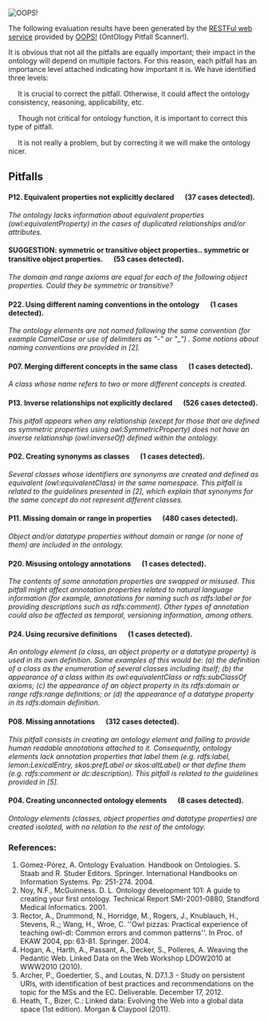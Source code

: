 # 

![OOPS!](http://vocab.linkeddata.es/ontologies/oops/logomini.png)

The following evaluation results have been generated by the [RESTFul web service](http://oops-ws.oeg-upm.net/) provided by [OOPS!](http://oops.linkeddata.es/) (OntOlogy Pitfall Scanner!).

It is obvious that not all the pitfalls are equally important; their impact in the ontology will depend on multiple factors. For this reason, each pitfall has an importance level attached indicating how important it is. We have identified three levels:


<img src="https://raw.githubusercontent.com/OnToology/oops-report/master/sample/critical.png" height="15px"> It is crucial to correct the pitfall. Otherwise, it could affect the ontology consistency, reasoning, applicability, etc.

<img src="https://raw.githubusercontent.com/OnToology/oops-report/master/sample/important.png" height="15px"> Though not critical for ontology function, it is important to correct this type of pitfall.

<img src="https://raw.githubusercontent.com/OnToology/oops-report/master/sample/minor.png" height="15px"> It is not really a problem, but by correcting it we will make the ontology nicer.



## Pitfalls



#### P12. Equivalent properties not explicitly declared <img src="https://raw.githubusercontent.com/OnToology/oops-report/master/sample/important.png" height="15px"> (37 cases detected).
*The ontology lacks information about equivalent properties (owl:equivalentProperty) in the cases of duplicated relationships and/or attributes.*

    

#### SUGGESTION: symmetric or transitive object properties.. symmetric or transitive object properties. <img src="https://raw.githubusercontent.com/OnToology/oops-report/master/sample/minor.png" height="15px"> (53 cases detected).
*The domain and range axioms are equal for each of the following object properties. Could they be symmetric or transitive?*

    

#### P22. Using different naming conventions in the ontology <img src="https://raw.githubusercontent.com/OnToology/oops-report/master/sample/minor.png" height="15px"> (1 cases detected).
*The ontology elements are not named following the same convention (for example CamelCase or use of delimiters as &quot;-&quot; or &quot;_&quot;) . Some notions about naming conventions are provided in [2].*

    

#### P07. Merging different concepts in the same class <img src="https://raw.githubusercontent.com/OnToology/oops-report/master/sample/minor.png" height="15px"> (1 cases detected).
*A class whose name refers to two or more different concepts is created.*

    

#### P13. Inverse relationships not explicitly declared <img src="https://raw.githubusercontent.com/OnToology/oops-report/master/sample/minor.png" height="15px"> (526 cases detected).
*This pitfall appears when any relationship (except for those that are defined as symmetric properties using owl:SymmetricProperty) does not have an inverse relationship (owl:inverseOf) defined within the ontology.*

    

#### P02. Creating synonyms as classes <img src="https://raw.githubusercontent.com/OnToology/oops-report/master/sample/minor.png" height="15px"> (1 cases detected).
*Several classes whose identifiers are synonyms are created and defined as equivalent (owl:equivalentClass) in the same namespace. This pitfall is related to the guidelines presented in [2], which explain that synonyms for the same concept do not represent different classes.*

    

#### P11. Missing domain or range in properties <img src="https://raw.githubusercontent.com/OnToology/oops-report/master/sample/important.png" height="15px"> (480 cases detected).
*Object and/or datatype properties without domain or range (or none of them) are included in the ontology.*

    

#### P20. Misusing ontology annotations <img src="https://raw.githubusercontent.com/OnToology/oops-report/master/sample/minor.png" height="15px"> (1 cases detected).
*The contents of some annotation properties are swapped or misused. This pitfall might affect annotation properties related to natural language information (for example, annotations for naming such as rdfs:label or for providing descriptions such as rdfs:comment). Other types of annotation could also be affected as temporal, versioning information, among others.*

    

#### P24. Using recursive definitions <img src="https://raw.githubusercontent.com/OnToology/oops-report/master/sample/important.png" height="15px"> (1 cases detected).
*An ontology element (a class, an object property or a datatype property) is used in its own definition. Some examples of this would be: (a) the definition of a class as the enumeration of several classes including itself;  (b) the appearance of a class within its owl:equivalentClass or rdfs:subClassOf axioms; (c) the appearance of an object property in its rdfs:domain or range rdfs:range definitions; or (d) the appearance of a datatype property in its rdfs:domain definition.*

    

#### P08. Missing annotations <img src="https://raw.githubusercontent.com/OnToology/oops-report/master/sample/minor.png" height="15px"> (312 cases detected).
*This pitfall consists in creating an ontology element and failing to provide human readable annotations attached to it. Consequently, ontology elements lack annotation properties that label them (e.g. rdfs:label, lemon:LexicalEntry, skos:prefLabel or skos:altLabel) or that define them (e.g. rdfs:comment or dc:description). This pitfall is related to the guidelines provided in [5].*

    

#### P04. Creating unconnected ontology elements <img src="https://raw.githubusercontent.com/OnToology/oops-report/master/sample/minor.png" height="15px"> (8 cases detected).
*Ontology elements (classes, object properties and datatype properties) are created isolated, with no relation to the rest of the ontology.*

    




### References:
1. Gómez-Pórez, A. Ontology Evaluation. Handbook on Ontologies. S. Staab and R. Studer Editors. Springer. International Handbooks on Information Systems. Pp: 251-274. 2004.
2. Noy, N.F., McGuinness. D. L. Ontology development 101: A guide to creating your first ontology. Technical Report SMI-2001-0880, Standford Medical Informatics. 2001.
3. Rector, A., Drummond, N., Horridge, M., Rogers, J., Knublauch, H., Stevens, R.,; Wang, H., Wroe, C. ''Owl pizzas: Practical experience of teaching owl-dl: Common errors and common patterns''. In Proc. of EKAW 2004, pp: 63-81. Springer. 2004.
4. Hogan, A., Harth, A., Passant, A., Decker, S., Polleres, A. Weaving the Pedantic Web. Linked Data on the Web Workshop LDOW2010 at WWW2010 (2010).
5. Archer, P., Goedertier, S., and Loutas, N. D7.1.3 - Study on persistent URIs, with identification of best practices and recommendations on the topic for the MSs and the EC. Deliverable. December 17, 2012.
6. Heath, T., Bizer, C.: Linked data: Evolving the Web into a global data space (1st edition). Morgan & Claypool (2011).

